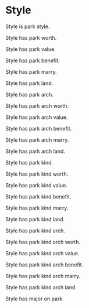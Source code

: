 # Style

Style is park style.

Style has park worth.

Style has park value.

Style has park benefit.

Style has park marry.

Style has park land.

Style has park arch.

Style has park arch worth.

Style has park arch value.

Style has park arch benefit.

Style has park arch marry.

Style has park arch land.

Style has park kind.

Style has park kind worth.

Style has park kind value.

Style has park kind benefit.

Style has park kind marry.

Style has park kind land.

Style has park kind arch.

Style has park kind arch worth.

Style has park kind arch value.

Style has park kind arch benefit.

Style has park kind arch marry.

Style has park kind arch land.

Style has major on park.